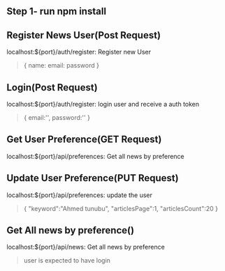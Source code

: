 <h2>Step 1- run npm install </h2>

<h2>Register News User(Post Request)</h2>
<p>
    localhost:${port}/auth/register: Register new User
    <br>
    <blockquote>{
        name:
        email:
        password
    }</blockquote>
<p>

<h2>Login(Post Request)</h2>
<p>
    localhost:${port}/auth/register: login user and receive a auth token
    <br>
    <blockquote>{      
        email:'',
        password:''
    }
    </blockquote>
</p>

<h2>Get User Preference(GET Request)</h2>
<p>
    localhost:${port}/api/preferences: Get all news by preference
<p>

<h2>Update User Preference(PUT Request)</h2>
<p>
    localhost:${port}/api/preferences: update the user
       <br>
    <blockquote>{
        "keyword":"Ahmed tunubu",
        "articlesPage":1,
        "articlesCount":20
        }
    </blockquote>

<p>

<h2>Get All news by preference()</h2>
<p>
    localhost:${port}/api/news: Get all news by preference
    <blockquote>user is expected to have login</blockquote>

<p>
